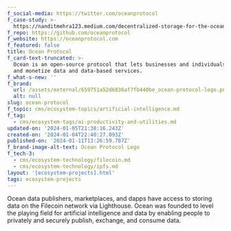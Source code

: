 ```yaml
---
f_social-media: https://twitter.com/oceanprotocol
f_case-study: >-
  https://nanditmehra123.medium.com/decentralized-storage-for-the-ocean-protocol-2d8aa30a5497
f_repo: https://github.com/oceanprotocol
f_website: https://oceanprotocol.com
f_featured: false
title: Ocean Protocol
f_card-text-truncated: >-
  Ocean is an open-source protocol that lets businesses and individuals exchange
  and monetize data and data-based services.
f_what-s-new: ''
f_brand:
  url: /assets/external/659751a52d6836af7fb440be_ocean-protocol-logo.png
  alt: null
slug: ocean-protocol
f_topic: cms/ecosystem-topics/artificial-intelligence.md
f_tag:
  - cms/ecosystem-tags/ai-productivity-and-utilities.md
updated-on: '2024-01-05T21:38:16.243Z'
created-on: '2024-01-04T22:40:27.093Z'
published-on: '2024-01-11T13:26:59.787Z'
f_brand-image-alt-text: Ocean Protocol Logo
f_tech-3:
  - cms/ecosystem-technology/filecoin.md
  - cms/ecosystem-technology/ipfs.md
layout: '[ecosystem-projects].html'
tags: ecosystem-projects
---
```


Ocean data publishers, marketplaces, and dapps have access to storing data on the Filecoin network via Lighthouse. Ocean was founded to level the playing field for artificial intelligence and data by enabling people to privately and securely publish, exchange, and consume data.
